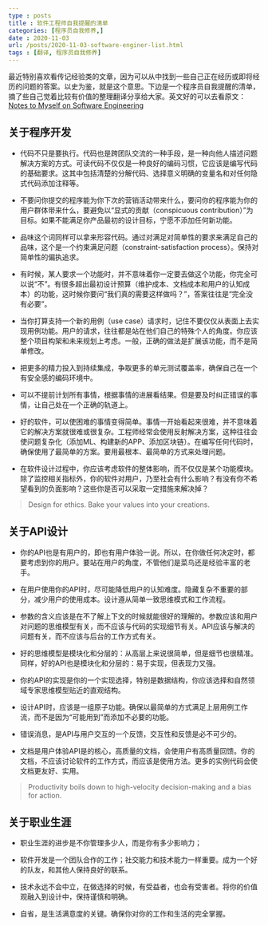 ```yaml
---
type : posts
title : 软件工程师自我提醒的清单
categories: [程序员自我修养,] 
date : 2020-11-03
url: /posts/2020-11-03-software-enginer-list.html 
tags : [翻译, 程序员自我修养]
---
```


最近特别喜欢看传记经验类的文章，因为可以从中找到一些自己正在经历或即将经历的问题的答案。以史为鉴，就是这个意思。下边是一个程序员自我提醒的清单，摘了些自己觉着比较有价值的整理翻译分享给大家。英文好的可以去看原文：[Notes to Myself on Software Engineering](https://medium.com/s/story/notes-to-myself-on-software-engineering-c890f16f4e4d)


## 关于程序开发

- 代码不只是要执行。代码也是跨团队交流的一种手段，是一种向他人描述问题解决方案的方式。可读代码不仅仅是一种良好的编码习惯，它应该是编写代码的基础要求。这其中包括清楚的分解代码、选择意义明确的变量名和对任何隐式代码添加注释等。

- 不要问你提交的程序能为你下次的营销活动带来什么，要问你的程序能为你的用户群体带来什么，要避免以“显式的贡献（conspicuous contribution）”为目标。如果不能满足你产品最初的设计目标，宁愿不添加任何新功能。

- 品味这个词同样可以拿来形容代码。通过对满足对简单性的要求来满足自己的品味，这个是一个约束满足问题（constraint-satisfaction process）。保持对简单性的偏执追求。

- 有时候，某人要求一个功能时，并不意味着你一定要去做这个功能，你完全可以说“不”。有很多超出最初设计预算（维护成本、文档成本和用户的认知成本）的功能，这时候你要问“我们真的需要这样做吗？”，答案往往是“完全没有必要”。
  
- 当你打算支持一个新的用例（use case）请求时，记住不要仅仅从表面上去实现用例功能。用户的请求，往往都是站在他们自己的特殊个人的角度。你应该整个项目构架和未来规划上考虑。一般，正确的做法是扩展该功能，而不是简单修改。
  
- 把更多的精力投入到持续集成，争取更多的单元测试覆盖率，确保自己在一个有安全感的编码环境中。
  
- 可以不提前计划所有事情，根据事情的进展看结果。但是要及时纠正错误的事情，让自己处在一个正确的轨道上。

- 好的软件，可以使困难的事情变得简单。事情一开始看起来很难，并不意味着它的解决方案就很难或很复杂。工程师经常会使用反射解决方案，这种往往会使问题复杂化（添加ML、构建新的APP、添加区块链）。在编写任何代码时，确保使用了最简单的方案。要用最根本、最简单的方式来处理问题。

- 在软件设计过程中，你应该考虑软件的整体影响，而不仅仅是某个功能模块。除了监控相关指标外，你的软件对用户，乃至社会有什么影响？有没有你不希望看到的负面影响？这些你是否可以采取一定措施来解决掉？

> Design for ethics. Bake your values into your creations.


## 关于API设计

- 你的API也是有用户的，即也有用户体验一说。所以，在你做任何决定时，都要考虑到你的用户。要站在用户的角度，不管他们是菜鸟还是经验丰富的老手。

- 在用户使用你的API时，尽可能降低用户的认知难度。隐藏复杂不重要的部分，减少用户的使用成本。设计遵从简单一致思维模式和工作流程。

- 参数的含义应该是在不了解上下文的时候就能很好的理解的。参数应该和用户对问题的思维模型有关，而不应该与代码的实现细节有关。API应该与解决的问题有关，而不应该与后台的工作方式有关。

- 好的思维模型是模块化和分层的：从高层上来说很简单，但是细节也很精准。同样，好的API也是模块化和分层的：易于实现，但表现力又强。

- 你的API的实现是你的一个实现选择，特别是数据结构，你应该选择和自然领域专家思维模型贴近的直观结构。

- 设计API时，应该是一组原子功能。确保以最简单的方式满足上层用例工作流，而不是因为“可能用到”而添加不必要的功能。

- 错误消息，是API与用户交互的一个反馈，交互性和反馈是必不可少的。

- 文档是用户体验API是的核心，高质量的文档，会使用户有高质量回馈。你的文档，不应该讨论软件的工作方式，而应该是使用方法。更多的实例代码会使文档更友好、实用。

> Productivity boils down to high-velocity decision-making and a bias for action.


## 关于职业生涯

- 职业生涯的进步是不你管理多少人，而是你有多少影响力；
  
- 软件开发是一个团队合作的工作；社交能力和技术能力一样重要。成为一个好的队友，和其他人保持良好的联系。

- 技术永远不会中立，在做选择的时候，有受益者，也会有受害者。将你的价值观融入到设计中，保持谨慎和明确。

- 自省，是生活满意度的关键。确保你对你的工作和生活的完全掌握。
